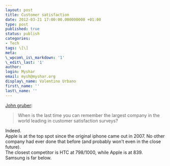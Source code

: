 ```yaml
---
layout: post
title: Customer satisfaction
date: 2012-03-21 17:00:00.000000000 +01:00
type: post
published: true
status: publish
categories:
- Tech
tags: \[\]
meta:
\_wpcom\_is\_markdown: '1'
\_edit\_last: '1'
author:
login: Myshar
email: mysh@myshar.org
display\_name: Valentino Urbano
first\_name: ''
last\_name: ''
---
```


[John gruber][0]:

> When is the last time you can remember the largest company in the world leading in customer satisfaction surveys?

Indeed.  
Apple is at the top spot since the original iphone came out in 2007\. No other company had ever done that before (and probably won't even in the close future).  
The closest competitor is HTC at 798/1000, while Apple is at 839\.  
Samsung is far below.


[0]: http://daringfireball.net/linked/2012/03/16/jd-power